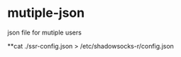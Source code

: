 # mutiple-json
json file for mutiple users

**cat ./ssr-config.json > /etc/shadowsocks-r/config.json
